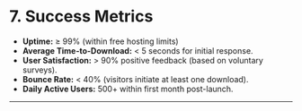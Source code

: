 # 7. Success Metrics
- **Uptime:** ≥ 99% (within free hosting limits)
- **Average Time-to-Download:** < 5 seconds for initial response.
- **User Satisfaction:** > 90% positive feedback (based on voluntary surveys).
- **Bounce Rate:** < 40% (visitors initiate at least one download).
- **Daily Active Users:** 500+ within first month post-launch.

---
